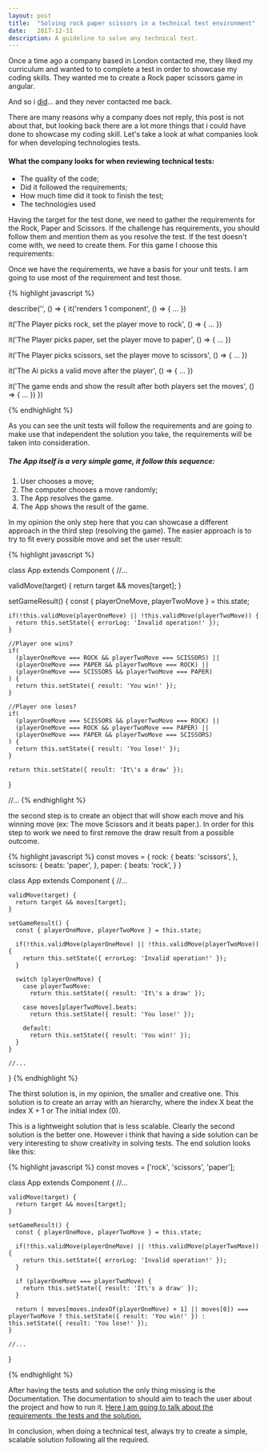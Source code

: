 ```yaml
---
layout: post
title:  "Solving rock paper scissors in a technical test environment"
date:   2017-12-31
description: A guideline to solve any technical test.
---
```

<!-- Intro -->

<p class="intro"><span class="dropcap">O</span>nce a time ago a company based in London contacted me, they liked my curriculum and wanted to to complete a test in order to showcase my coding skills. They wanted me to create a Rock paper scissors game in angular.</p>

And so i <a href="https://github.com/GustavoRSSilva/rock-paper-scissors-the-game" target="\_blank">did</a>... and they never contacted me back.

There are many reasons why a company does not reply, this post is not about that, but looking back there are a lot more things that i could have done to showcase my coding skill. Let's take a look at what companies look for when developing technologies tests.

<!-- What companies look for when reviewing a test -->

#### What the company looks for when reviewing technical tests:
* The quality of the code;
* Did it followed the requirements;
* How much time did it took to finish the test;
* The technologies used

<!-- Requirements -->
Having the target for the test done, we need to gather the requirements for the Rock, Paper and Scissors. If the challenge has requirements, you should follow them and mention them as you resolve the test. If the test doesn't come with, we need to create them. For this game I choose this requirements:

<!-- TODO add the requirements -->

<!-- TDD -->
Once we have the requirements, we have a basis for your unit tests. I am going to use most of the requirement and test those.

{% highlight javascript %}

describe('<App />', () => {
  it('renders 1 <App /> component', () => { ... })

  it('The Player picks rock, set the player move to rock', () => { ... })

  it('The Player picks paper, set the player move to paper', () => { ... })

  it('The Player picks scissors, set the player move to scissors', () => { ... })

  it('The Ai picks a valid move after the player', () => { ... })

  it('The game ends and show the result after both players set the moves', () => { ... })
})

{% endhighlight %}

As you can see the unit tests will follow the requirements and are going to make use that independent the solution you take, the requirements will be taken into consideration.

<!-- Different solutions available -->

##### The App itself is a very simple game, it follow this sequence:
1. User chooses a move;
2. The computer chooses a move randomly;
3. The App resolves the game.
4. The App shows the result of the game.

In my opinion the only step here that you can showcase a different approach in the third step (resolving the game). The easier approach is to try to fit every possible move and set the user result:

{% highlight javascript %}


class App extends Component {
  //...

  validMove(target) {
    return target && moves[target];
  }  

  setGameResult() {
    const { playerOneMove, playerTwoMove } = this.state;

    if(!this.validMove(playerOneMove) || !this.validMove(playerTwoMove)) {
      return this.setState({ errorLog: 'Invalid operation!' });
    }

    //Player one wins?
    if(
      (playerOneMove === ROCK && playerTwoMove === SCISSORS) ||
      (playerOneMove === PAPER && playerTwoMove === ROCK) ||
      (playerOneMove === SCISSORS && playerTwoMove === PAPER)
    ) {
      return this.setState({ result: 'You win!' });
    }

    //Player one loses?
    if(
      (playerOneMove === SCISSORS && playerTwoMove === ROCK) ||
      (playerOneMove === ROCK && playerTwoMove === PAPER) ||
      (playerOneMove === PAPER && playerTwoMove === SCISSORS)
    ) {
      return this.setState({ result: 'You lose!' });
    }

    return this.setState({ result: 'It\'s a draw' });
  }

  //...
{% endhighlight %}

the second step is to create an object that will show each move and his winning move (ex: The move Scissors and it beats paper.). In order for this step to work we need to first remove the draw result from a possible outcome.

{% highlight javascript %}
  const moves = {
    rock: {
      beats: 'scissors',
    },
    scissors: {
      beats: 'paper',
    },
    paper: {
      beats: 'rock',
    }
  }

  class App extends Component {
    //...

    validMove(target) {
      return target && moves[target];
    }  

    setGameResult() {
      const { playerOneMove, playerTwoMove } = this.state;

      if(!this.validMove(playerOneMove) || !this.validMove(playerTwoMove)) {
        return this.setState({ errorLog: 'Invalid operation!' });
      }

      switch (playerOneMove) {
        case playerTwoMove:
          return this.setState({ result: 'It\'s a draw' });

        case moves[playerTwoMove].beats:
          return this.setState({ result: 'You lose!' });

        default:
          return this.setState({ result: 'You win!' });
      }
    }

    //...
  }
{% endhighlight %}

The thirst solution is, in my opinion, the smaller and creative one. This solution is to create an array with an hierarchy, where the index X beat the index X + 1 or The initial index (0).
<!-- TODO graph image -->
This is a lightweight solution that is less scalable. Clearly the second solution is the better one. However i think that having a side solution can be very interesting to show creativity in solving tests. The end solution looks like this:

{% highlight javascript %}
  const moves = ['rock', 'scissors', 'paper'];

  class App extends Component {
    //...

    validMove(target) {
      return target && moves[target];
    }  

    setGameResult() {
      const { playerOneMove, playerTwoMove } = this.state;

      if(!this.validMove(playerOneMove) || !this.validMove(playerTwoMove)) {
        return this.setState({ errorLog: 'Invalid operation!' });
      }

      if (playerOneMove === playerTwoMove) {
        return this.setState({ result: 'It\'s a draw' });
      }

      return ( moves[moves.indexOf(playerOneMove) + 1] || moves[0]) ===  playerTwoMove ? this.setState({ result: 'You win!' }) : this.setState({ result: 'You lose!' });
    }

    //...
  }


{% endhighlight %}

<!-- Documentation -->
After having the tests and solution the only thing missing is the Documentation. The documentation to should aim to teach the user about the project and how to run it. <a href="https://github.com/GustavoRSSilva/react-rock-paper-scissors-vs-ai/wiki"> Here I am going to talk about the requirements, the tests and the solution.</a>


<!-- Tips -->

<!-- Conclusion -->
In conclusion, when doing a technical test, always try to create a simple, scalable solution following all the required.
